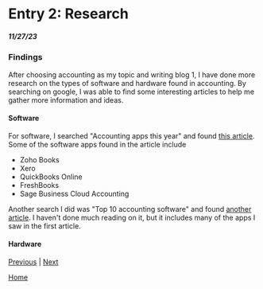 # Entry 2: Research 
##### 11/27/23

### Findings
After choosing accounting as my topic and writing blog 1, I have done more research on the types of software and hardware found in accounting. By searching on google, I was able to find some interesting articles to help me gather more information and ideas.

#### Software
For software, I searched "Accounting apps this year" and found [this article](https://www.business.org/finance/accounting/best-accounting-apps/). Some of the software apps found in the article include
* Zoho Books
* Xero
* QuickBooks Online
* FreshBooks
* Sage Business Cloud Accounting

Another search I did was "Top 10 accounting software" and found [another article](https://www.softwareworld.co/best-accounting-software/). I haven't done much reading on it, but it includes many of the apps I saw in the first article.

#### Hardware





[Previous](entry01.md) | [Next](entry03.md)

[Home](../README.md)

